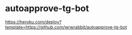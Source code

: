# autoapprove-tg-bot

https://heroku.com/deploy?template=https://github.com/wrwrabbit/autoapprove-tg-bot
